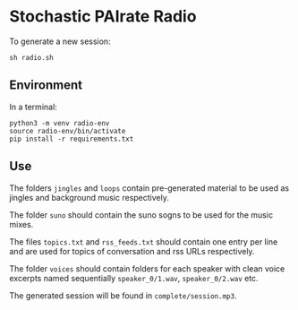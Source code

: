 # Stochastic PAIrate Radio

To generate a new session:
```
sh radio.sh
```

## Environment

In a terminal:
```
python3 -m venv radio-env
source radio-env/bin/activate
pip install -r requirements.txt
```

## Use

The folders `jingles` and `loops` contain pre-generated material to be used as jingles and background music respectively.

The folder `suno` should contain the suno sogns to be used for the music mixes.

The files `topics.txt` and `rss_feeds.txt` should contain one entry per line and are used for topics of conversation and rss URLs respectively.

The folder `voices` should contain folders for each speaker with clean voice excerpts named sequentially `speaker_0/1.wav`, `speaker_0/2.wav` etc.

The generated session will be found in `complete/session.mp3`.

